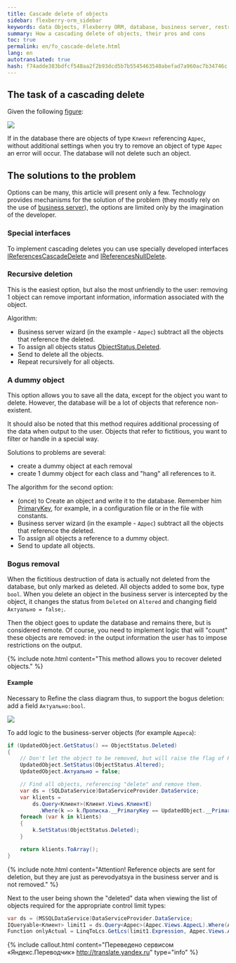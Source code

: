 ```yaml
---
title: Cascade delete of objects
sidebar: flexberry-orm_sidebar
keywords: data Objects, Flexberry ORM, database, business server, restrictions
summary: How a cascading delete of objects, their pros and cons
toc: true
permalink: en/fo_cascade-delete.html
lang: en
autotranslated: true
hash: f74adde383bdfcf548aa2f2b93dcd5b7b5545463540abefad7a960ac7b34746c
---
```


## The task of a cascading delete

Given the following [figure](fd_class-diagram.html):

![](/images/pages/products/flexberry-orm/business-servers/kredit-diagramm.png)

If in the database there are objects of type `Клиент` referencing `Адрес`, without additional settings when you try to remove an object of type `Адрес` an error will occur. The database will not delete such an object.

## The solutions to the problem

Options can be many, this article will present only a few. Technology provides mechanisms for the solution of the problem (they mostly rely on the use of [business server](fo_business-server.html)), the options are limited only by the imagination of the developer.

### Special interfaces

To implement cascading deletes you can use specially developed interfaces [IReferencesCascadeDelete](fo_i-references-cascade-delete.html) and [IReferencesNullDelete](fo_i-references-null-delete.html).

### Recursive deletion

This is the easiest option, but also the most unfriendly to the user: removing 1 object can remove important information, information associated with the object.

Algorithm:

* Business server wizard (in the example - `Адрес`) subtract all the objects that reference the deleted.
* To assign all objects status [ObjectStatus.Deleted](fo_object-status.html).
* Send to delete all the objects.
* Repeat recursively for all objects.

### A dummy object

This option allows you to save all the data, except for the object you want to delete. However, the database will be a lot of objects that reference non-existent.

It should also be noted that this method requires additional processing of the data when output to the user. Objects that refer to fictitious, you want to filter or handle in a special way.

Solutions to problems are several:

* create a dummy object at each removal
* create 1 dummy object for each class and "hang" all references to it.

The algorithm for the second option:

* (once) to Create an object and write it to the database. Remember him [PrimaryKey](fo_primary-keys-objects.html), for example, in a configuration file or in the file with constants.
* Business server wizard (in the example - `Адрес`) subtract all the objects that reference the deleted.
* To assign all objects a reference to a dummy object.
* Send to update all objects.

### Bogus removal

When the fictitious destruction of data is actually not deleted from the database, but only marked as deleted. All objects added to some box, type `bool`. When you delete an object in the business server is intercepted by the object, it changes the status from `Deleted` on `Altered` and changing field `Актуально = false;`.

Then the object goes to update the database and remains there, but is considered remote. Of course, you need to implement logic that will "count" these objects are removed: in the output information the user has to impose restrictions on the output.

{% include note.html content="This method allows you to recover deleted objects." %}

#### Example

Necessary to Refine the class diagram thus, to support the bogus deletion: add a field `Актуально:bool`.

![](/images/pages/products/flexberry-orm/business-servers/kredit-diagramm-aktualno.png)

To add logic to the business-server objects (for example `Адреса`):

```csharp
if (UpdatedObject.GetStatus() == ObjectStatus.Deleted)
{
	// Don't let the object to be removed, but will raise the flag of Relevance. 
	UpdatedObject.SetStatus(ObjectStatus.Altered);
	UpdatedObject.Актуально = false;

	// Find all objects, referencing "delete" and remove them. 
	var ds = (SQLDataService)DataServiceProvider.DataService;
	var klients =
		ds.Query<Клиент>(Клиент.Views.КлиентE)
		  .Where(k => k.Прописка.__PrimaryKey == UpdatedObject.__PrimaryKey);
	foreach (var k in klients)
	{
		k.SetStatus(ObjectStatus.Deleted);
	}

	return klients.ToArray();
}
```

{% include note.html content="Attention! Reference objects are sent for deletion, but they are just as perevodyatsya in the business server and is not removed." %}

Next to the user being shown the "deleted" data when viewing the list of objects required for the appropriate control limit types:

``` csharp
var ds = (MSSQLDataService)DataServiceProvider.DataService;
IQueryable<Клиент> limit1 = ds.Query<Адрес>(Адрес.Views.АдресL).Where(Address => Address.Актуально);
Function onlyActual = LinqToLcs.GetLcs(limit1.Expression, Адрес.Views.АдресL).LimitFunction;
```


{% include callout.html content="Переведено сервисом «Яндекс.Переводчик» <http://translate.yandex.ru>" type="info" %}